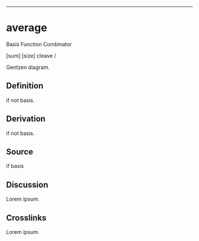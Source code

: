 ------------------------------------------------------------------------

# average

Basis Function Combinator

\[sum\] \[size\] cleave /

Gentzen diagram.

## Definition

if not basis.

## Derivation

if not basis.

## Source

if basis

## Discussion

Lorem ipsum.

## Crosslinks

Lorem ipsum.
